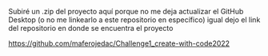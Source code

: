 Subiré un .zip del proyecto aquí porque no me deja actualizar el GitHub Desktop (o no me linkearlo a este repositorio en específico)
igual dejo el link del repositorio en donde se encuentra el proyecto

https://github.com/maferojedac/Challenge1_create-with-code2022
